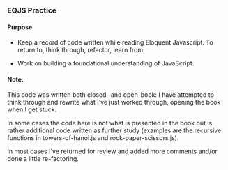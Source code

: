 ### EQJS Practice

#### Purpose
* Keep a record of code written while reading Eloquent Javascript.  To return to, think through, refactor, learn from.

* Work on building a foundational understanding of JavaScript.

#### Note:
This code was written both closed- and open-book: I have attempted to think through and rewrite what I've just worked through, opening the book when I get stuck.

In some cases the code here is not what is presented in the book but is rather additional code written as further study (examples are the recursive functions in towers-of-hanoi.js and rock-paper-scissors.js).

In most cases I've returned for review and added more comments and/or done a little re-factoring.

